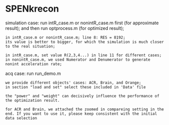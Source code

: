# SPENkrecon

simulation case:
    run intR_case.m or nonintR_case.m first (for approximate result);
    and then run optprocess.m (for optimized result);

    in intR_case.m or nonintR_case.m; line 8: RES = 8192;
    its value is better to bigger, for which the simulation is much closer to the real situation;

    in intR_case.m, set value R(2,3,4...) in line 11 for different cases;
    in nonintR_case.m, we used Numerator and Denumerator to generate nonint acceleration rate;

acq case:
    run run_demo.m

    we provide different objects' cases: ACR, Brain, and Orange;
    in section "load and set" select these included in 'Data' file

    the "power" and "weight" can decisively influence the performance of the optimization result.

    for ACR and Brain, we attached the zoomed in compareing setting in the end. If you want to use it, please keep consistent with the initial data selection


